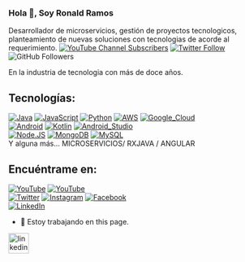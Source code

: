 ### Hola 👋, Soy Ronald Ramos

Desarrollador de microservicios, gestión de proyectos tecnologicos, planteamiento de nuevas soluciones con tecnologias de acorde al requerimiento.
[![YouTube Channel Subscribers](https://img.shields.io/youtube/channel/subscribers/UClj7pfMgJDIX3VvXr4QaxgQ?style=social)](https://youtube.com/RONALD1781?sub_confirmation=1)
[![Twitter Follow](https://img.shields.io/twitter/follow/Ronald1781?style=social)](https://twitter.com/Ronald1781)
![GitHub Followers](https://img.shields.io/github/stars/Ronald1781?style=social)

En la industria de tecnologia con más de doce años.

## Tecnologías:
[![Java](https://img.shields.io/badge/Java-007396?style=for-the-badge&logo=java&logoColor=white&labelColor=101010)]()
[![JavaScript](https://img.shields.io/badge/JavaScript-F7DF1E?style=for-the-badge&logo=javascript&logoColor=white&labelColor=101010)]()
[![Python](https://img.shields.io/badge/Python-yellow?style=for-the-badge&logo=python&logoColor=white&labelColor=101010)]()
[![AWS](https://img.shields.io/badge/AWS-232F3E?style=for-the-badge&logo=amazon-aws&logoColor=white&labelColor=101010)]()
[![Google_Cloud](https://img.shields.io/badge/Google_Cloud-4285F4?style=for-the-badge&logo=googlecloud&logoColor=white&labelColor=101010)]()
</br>
[![Android](https://img.shields.io/badge/Android-3DDC84?style=for-the-badge&logo=android&logoColor=white&labelColor=101010)]()
[![Kotlin](https://img.shields.io/badge/Kotlin-0095D5?style=for-the-badge&logo=kotlin&logoColor=white&labelColor=101010)]()
[![Android_Studio](https://img.shields.io/badge/Android_Studio-3DDC84?style=for-the-badge&logo=android-studio&logoColor=white&labelColor=101010)]()
</br>
[![Node.JS](https://img.shields.io/badge/Node.JS-339933?style=for-the-badge&logo=node.js&logoColor=white&labelColor=101010)]()
[![MongoDB](https://img.shields.io/badge/MongoDB-47A248?style=for-the-badge&logo=mongodb&logoColor=white&labelColor=101010)]()
[![MySQL](https://img.shields.io/badge/MySQL-4479A1?style=for-the-badge&logo=mysql&logoColor=white&labelColor=101010)]()
</br>
Y alguna más...
MICROSERVICIOS/ RXJAVA / ANGULAR
## Encuéntrame en:

[![YouTube](https://img.shields.io/badge/YouTube-Ronald1781_by_Ronald_Ramos-FF0000?style=for-the-badge&logo=youtube&logoColor=white&labelColor=101010)](https://youtube.com/@Ronald1781)
[![YouTube](https://img.shields.io/badge/YouTube-Ronald1781_TV-FF0000?style=for-the-badge&logo=youtube&logoColor=white&labelColor=101010)](https://youtube.com/@Ronald1781)
</br>
[![Twitter](https://img.shields.io/badge/Twitter-@Ronald1781-1DA1F2?style=for-the-badge&logo=twitter&logoColor=white&labelColor=101010)](https://twitter.com/Ronald1781)
[![Instagram](https://img.shields.io/badge/Instagram-@Ronald1781-E4405F?style=for-the-badge&logo=instagram&logoColor=white&labelColor=101010)](https://instagram.com/Ronald1781)
[![Facebook](https://img.shields.io/badge/Facebook-@Ronald1781-1877F2?style=for-the-badge&logo=facebook&logoColor=white&labelColor=101010)](https://facebook.com/Ronald1781)
</br>
[![LinkedIn](https://img.shields.io/badge/LinkedIn-Ronald-Ramos-0077B5?style=for-the-badge&logo=linkedin&logoColor=white&labelColor=101010)](https://www.linkedin.com/in/Ronald1781)


- 🔭 Estoy trabajando en this page. 


[<img src='https://cdn.jsdelivr.net/npm/simple-icons@3.0.1/icons/linkedin.svg' alt='linkedin' height='40'>](https://www.linkedin.com/in/https://www.linkedin.com/in/ronald-ramos-gutierrez-547a7038/)  


